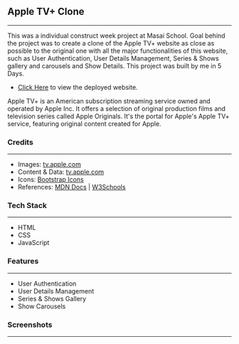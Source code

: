 ## Apple TV+ Clone 
---
<p>
This was a individual construct week project at Masai School.
Goal behind the project was to create a clone of the Apple TV+ website as close as possible to the original one with all the major functionalities of this website, such as User Authentication, User Details Management, Series & Shows gallery and carousels and Show Details.
This project was built by me in 5 Days. 
</p>

* [Click Here](https://nameh-dhiman.github.io/Apple-TV-Clone-Project.github.io/ "Apple TV+ Project") to view the deployed website.

<p>
Apple TV+ is an American subscription streaming service owned and operated by Apple Inc. 
It offers a selection of original production films and television series called Apple Originals.
It's the portal for Apple's Apple TV+ service, featuring original content created for Apple.
</p>

### Credits
___
* Images: [tv.apple.com](https://tv.apple.com/)
* Content & Data: [tv.apple.com](https://tv.apple.com/)
* Icons: [Bootstrap Icons](https://icons.getbootstrap.com/)
* References: [MDN Docs](https://developer.mozilla.org/en-US/ ) | [W3Schools](https://www.w3schools.com/) 

### Tech Stack
___

* HTML
* CSS
* JavaScript

### Features
___
* User Authentication
* User Details Management 
* Series & Shows Gallery 
* Show Carousels

### Screenshots
___
